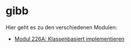 # gibb

Hier geht es zu den verschiedenen Modulen:

- [Modul 226A: Klassenbasiert implementieren](./Modul%20226A)
